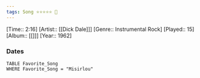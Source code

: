 ```yaml
---
tags: Song ⭐⭐⭐⭐⭐ 💛
---
```

[Time:: 2:16]
[Artist:: [[Dick Dale]]]
[Genre:: Instrumental Rock]
[Played:: 15]
[Album:: [[]]]
[Year:: 1962]
### Dates
````dataview
TABLE Favorite_Song
WHERE Favorite_Song = "Misirlou"
````